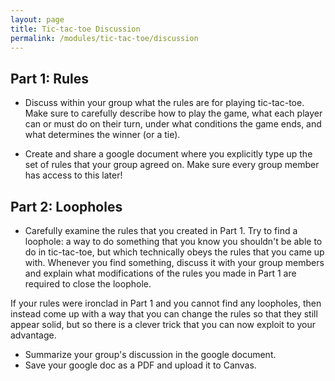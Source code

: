 ```yaml
---
layout: page
title: Tic-tac-toe Discussion
permalink: /modules/tic-tac-toe/discussion
---
```


## Part 1: Rules
* Discuss within your group what the rules are for playing tic-tac-toe.  Make sure to carefully describe how to play the game, what each player can or must do on their turn, under what conditions the game ends, and what determines the winner (or a tie).

* Create and share a google document where you explicitly type up the set of rules that your group agreed on.
Make sure every group member has access to this later!

## Part 2: Loopholes

* Carefully examine the rules that you created in Part 1.
Try to find a loophole: a way to do something that you know you shouldn't be able to do in tic-tac-toe, but which technically obeys the rules that you came up with.
Whenever you find something, discuss it with your group members and explain what modifications of the rules you made in Part 1 are required to close the loophole.

If your rules were ironclad in Part 1 and you cannot find any loopholes, then instead come up with a way that you can change the rules so that they still appear solid, but so there is a clever trick that you can now exploit to your advantage.

* Summarize your group's discussion in the google document.
* Save your google doc as a PDF and upload it to Canvas.

